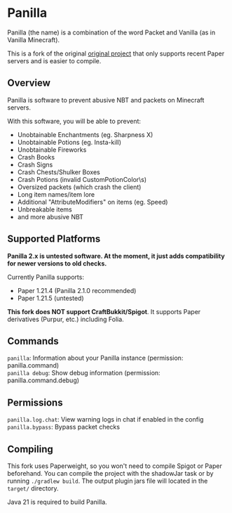 # Panilla
Panilla (the name) is a combination of the word Packet and Vanilla (as in Vanilla Minecraft).

This is a fork of the original [original project](https://www.spigotmc.org/resources/65694/) that only supports recent Paper servers and is easier to compile.

## Overview
Panilla is software to prevent abusive NBT and packets on Minecraft servers.

With this software, you will be able to prevent:

- Unobtainable Enchantments (eg. Sharpness X)
- Unobtainable Potions (eg. Insta-kill)
- Unobtainable Fireworks
- Crash Books
- Crash Signs
- Crash Chests/Shulker Boxes
- Crash Potions (invalid CustomPotionColor\s)
- Oversized packets (which crash the client)
- Long item names/item lore
- Additional "AttributeModifiers" on items (eg. Speed)
- Unbreakable items
- and more abusive NBT

## Supported Platforms

**Panilla 2.x is untested software. At the moment, it just adds compatibility for newer versions to old checks.**

Currently Panilla supports:
- Paper 1.21.4 (Panilla 2.1.0 recommended)
- Paper 1.21.5 (untested)

**This fork does NOT support CraftBukkit/Spigot**. It supports Paper derivatives (Purpur, etc.) including Folia. 

## Commands
`panilla`: Information about your Panilla instance (permission: panilla.command)\
`panilla debug`: Show debug information (permission: panilla.command.debug)

## Permissions
`panilla.log.chat`: View warning logs in chat if enabled in the config\
`panilla.bypass`: Bypass packet checks

## Compiling
This fork uses Paperweight, so you won't need to compile Spigot or Paper beforehand.
You can compile the project with the shadowJar task or by running `./gradlew build`. The output plugin jars file will located in the `target/` directory.

Java 21 is required to build Panilla.